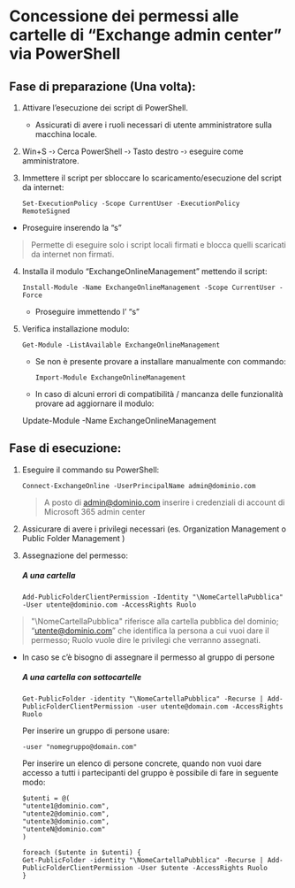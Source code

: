 # Concessione dei permessi alle cartelle di “Exchange admin center” via PowerShell
  
## **Fase di preparazione (Una volta):**
  
1. Attivare l’esecuzione dei script di PowerShell.

    * Assicurati di avere i ruoli necessari di utente amministratore sulla macchina locale.

2. Win+S -› Cerca PowerShell -› Tasto destro -› eseguire come amministratore.

3. Immettere il script per sbloccare lo scaricamento/esecuzione del script da internet:

	   Set-ExecutionPolicy -Scope CurrentUser -ExecutionPolicy RemoteSigned

* Proseguire inserendo la “s”

> Permette di eseguire solo i script locali firmati e blocca quelli scaricati da internet non firmati.

4. Installa il modulo “ExchangeOnlineManagement” mettendo il script:

	   Install-Module -Name ExchangeOnlineManagement -Scope CurrentUser -Force

	* Proseguire immettendo l’ “s”

5. Verifica installazione modulo:

	   Get-Module -ListAvailable ExchangeOnlineManagement

	* Se non è presente provare a installare manualmente con commando:

		  Import-Module ExchangeOnlineManagement

	* In caso di alcuni errori di compatibilità / mancanza delle funzionalità provare ad aggiornare il modulo:

	Update-Module -Name ExchangeOnlineManagement

## **Fase di esecuzione:**

1. Eseguire il commando su PowerShell:

	   Connect-ExchangeOnline -UserPrincipalName admin@dominio.com

   > A posto di admin@dominio.com inserire i credenziali di account di Microsoft 365 admin center 

2. Assicurare di avere i privilegi necessari (es. Organization Management o Public Folder Management )

3. Assegnazione del permesso:

   ##### **A una cartella**

	   Add-PublicFolderClientPermission -Identity "\NomeCartellaPubblica" -User utente@dominio.com -AccessRights Ruolo

> "\NomeCartellaPubblica" riferisce alla cartella pubblica del dominio; “utente@dominio.com” che identifica la persona a cui vuoi dare il permesso; Ruolo vuole dire le privilegi che verranno assegnati.

- In caso se c’è bisogno di assegnare il permesso al gruppo di persone

   ##### **A una cartella con sottocartelle**

	  Get-PublicFolder -identity "\NomeCartellaPubblica" -Recurse | Add-PublicFolderClientPermission -user utente@domain.com -AccessRights Ruolo

   Per inserire un gruppo di persone usare:
          
      -user "nomegruppo@domain.com"
   Per inserire un elenco di persone concrete, quando non vuoi dare accesso a tutti i partecipanti del gruppo è possibile di fare in seguente modo:
   
      $utenti = @(
      "utente1@dominio.com",
      "utente2@dominio.com",
      "utente3@dominio.com",
      "utenteN@dominio.com" 
      )

      foreach ($utente in $utenti) {
      Get-PublicFolder -identity "\NomeCartellaPubblica" -Recurse | Add-PublicFolderClientPermission -User $utente -AccessRights Ruolo
      }

